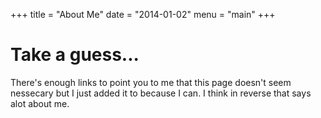 +++
title = "About Me"
date = "2014-01-02"
menu = "main"
+++

# Take a guess...

There's enough links to point you to me that this page doesn't seem nessecary but I just added it to because I can. I think in reverse that says alot about me.

